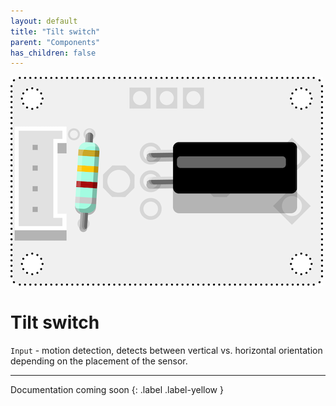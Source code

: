 ```yaml
---
layout: default
title: "Tilt switch"
parent: "Components"
has_children: false
---
```


![Image](assets/Tilt-switch.png)

# Tilt switch
`Input` - motion detection, detects between vertical vs. horizontal orientation depending on the placement of the sensor.

---

Documentation coming soon
{: .label .label-yellow }
